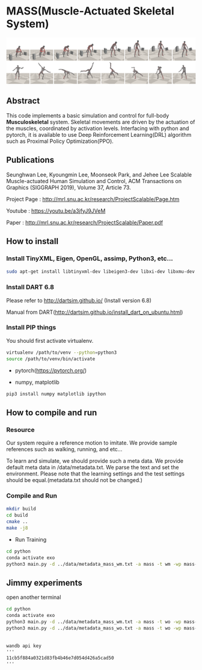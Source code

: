 # MASS(Muscle-Actuated Skeletal System)

![Teaser](png/Teaser.png)
## Abstract

This code implements a basic simulation and control for full-body **Musculoskeletal** system. Skeletal movements are driven by the actuation of the muscles, coordinated by activation levels. Interfacing with python and pytorch, it is available to use Deep Reinforcement Learning(DRL) algorithm such as Proximal Policy Optimization(PPO).

## Publications

Seunghwan Lee, Kyoungmin Lee, Moonseok Park, and Jehee Lee 
Scalable Muscle-actuated Human Simulation and Control, 
ACM Transactions on Graphics (SIGGRAPH 2019), Volume 37, Article 73. 

Project Page : http://mrl.snu.ac.kr/research/ProjectScalable/Page.htm

Youtube : https://youtu.be/a3jfyJ9JVeM

Paper : http://mrl.snu.ac.kr/research/ProjectScalable/Paper.pdf

## How to install

### Install TinyXML, Eigen, OpenGL, assimp, Python3, etc...

```bash
sudo apt-get install libtinyxml-dev libeigen3-dev libxi-dev libxmu-dev freeglut3-dev libassimp-dev libpython3-dev python3-tk python3-numpy virtualenv ipython3 cmake-curses-gui libbullet-dev pybind11-dev
```

### Install DART 6.8

Please refer to http://dartsim.github.io/ (Install version 6.8)

Manual from DART(http://dartsim.github.io/install_dart_on_ubuntu.html)


### Install PIP things

You should first activate virtualenv.
```bash
virtualenv /path/to/venv --python=python3
source /path/to/venv/bin/activate
```
- pytorch(https://pytorch.org/)

- numpy, matplotlib

```bash
pip3 install numpy matplotlib ipython
```

## How to compile and run

### Resource

Our system require a reference motion to imitate. We provide sample references such as walking, running, and etc... 

To learn and simulate, we should provide such a meta data. We provide default meta data in /data/metadata.txt. We parse the text and set the environment. Please note that the learning settings and the test settings should be equal.(metadata.txt should not be changed.)


### Compile and Run

```bash
mkdir build
cd build
cmake .. 
make -j8
```

- Run Training
```bash
cd python
conda activate exo 
python3 main.py -d ../data/metadata_mass_wm.txt -a mass -t wm -wp mass-with-muscle
```

## Jimmy experiments 
open another terminal 
```bash
cd python
conda activate exo 
python3 main.py -d ../data/metadata_mass_wm.txt -a mass -t wo -wp mass-with-muscle -wn mass-with-muscle -sp nn_wm
python3 main.py -d ../data/metadata_mass_wo.txt -a mass -t wo -wp mass-without-muscle -wn mass-without-muscle -sp nn_wo  
```
```

wandb api key
'''
11cb5f884a0321d83fb4b46e7d054d426a5cad50 
'''